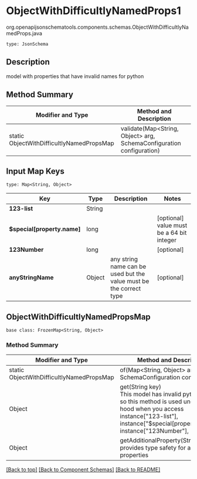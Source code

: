 # ObjectWithDifficultlyNamedProps1
org.openapijsonschematools.components.schemas.ObjectWithDifficultlyNamedProps.java
```
type: JsonSchema
```

## Description
model with properties that have invalid names for python

## Method Summary
| Modifier and Type | Method and Description |
| ----------------- | ---------------------- |
| static ObjectWithDifficultlyNamedPropsMap | validate(Map<String, Object> arg, SchemaConfiguration configuration) |

## Input Map Keys
```
type: Map<String, Object>
```
Key | Type |  Description | Notes
------------ | ------------- | ------------- | -------------
**123-list** | String |  |
**$special[property.name]** | long |  | [optional] value must be a 64 bit integer
**123Number** | long |  | [optional]
**anyStringName** | Object | any string name can be used but the value must be the correct type | [optional]

## ObjectWithDifficultlyNamedPropsMap
```
base class: FrozenMap<String, Object>
```

### Method Summary
| Modifier and Type | Method and Description |
| ----------------- | ---------------------- |
| static ObjectWithDifficultlyNamedPropsMap | of(Map<String, Object> arg, SchemaConfiguration configuration) |
| Object | get(String key)<br>This model has invalid python names so this method is used under the hood when you access instance["123-list"], instance["$special[property.name]"], instance["123Number"],  |
| Object | getAdditionalProperty(String name)<br>provides type safety for additional properties |

[[Back to top]](#top) [[Back to Component Schemas]](../../../README.md#Component-Schemas) [[Back to README]](../../../README.md)
